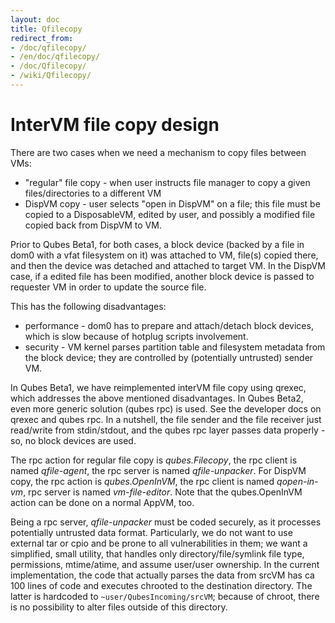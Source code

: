 ```yaml
---
layout: doc
title: Qfilecopy
redirect_from:
- /doc/qfilecopy/
- /en/doc/qfilecopy/
- /doc/Qfilecopy/
- /wiki/Qfilecopy/
---
```


InterVM file copy design
========================

There are two cases when we need a mechanism to copy files between VMs:

-   "regular" file copy - when user instructs file manager to copy a given files/directories to a different VM
-   DispVM copy - user selects "open in DispVM" on a file; this file must be copied to a DisposableVM, edited by user, and possibly a modified file copied back from DispVM to VM.

Prior to Qubes Beta1, for both cases, a block device (backed by a file in dom0 with a vfat filesystem on it) was attached to VM, file(s) copied there, and then the device was detached and attached to target VM. In the DispVM case, if a edited file has been modified, another block device is passed to requester VM in order to update the source file.

This has the following disadvantages:

-   performance - dom0 has to prepare and attach/detach block devices, which is slow because of hotplug scripts involvement.
-   security - VM kernel parses partition table and filesystem metadata from the block device; they are controlled by (potentially untrusted) sender VM.

In Qubes Beta1, we have reimplemented interVM file copy using qrexec, which addresses the above mentioned disadvantages. In Qubes Beta2, even more generic solution (qubes rpc) is used. See the developer docs on qrexec and qubes rpc. In a nutshell, the file sender and the file receiver just read/write from stdin/stdout, and the qubes rpc layer passes data properly - so, no block devices are used.

The rpc action for regular file copy is *qubes.Filecopy*, the rpc client is named *qfile-agent*, the rpc server is named *qfile-unpacker*. For DispVM copy, the rpc action is *qubes.OpenInVM*, the rpc client is named *qopen-in-vm*, rpc server is named *vm-file-editor*. Note that the qubes.OpenInVM action can be done on a normal AppVM, too.

Being a rpc server, *qfile-unpacker* must be coded securely, as it processes potentially untrusted data format. Particularly, we do not want to use external tar or cpio and be prone to all vulnerabilities in them; we want a simplified, small utility, that handles only directory/file/symlink file type, permissions, mtime/atime, and assume user/user ownership. In the current implementation, the code that actually parses the data from srcVM has ca 100 lines of code and executes chrooted to the destination directory. The latter is hardcoded to `~user/QubesIncoming/srcVM`; because of chroot, there is no possibility to alter files outside of this directory.
